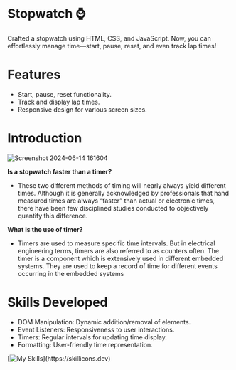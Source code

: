# Stopwatch ⌚
Crafted a stopwatch using HTML, CSS, and JavaScript. Now, you can effortlessly manage time—start, pause, reset, and even track lap times!
# Features
+ Start, pause, reset functionality.
+ Track and display lap times.
+ Responsive design for various screen sizes.
# Introduction

![Screenshot 2024-06-14 161604](https://github.com/uttambodara/PRODIGY_WD_02/assets/129719033/7b2730da-e992-467a-bf51-514333d9e6b6)


**Is a stopwatch faster than a timer?**
+ These two different methods of timing will nearly always yield different times. Although it is generally acknowledged by professionals that hand measured times are always “faster” than actual or electronic times, there have been few disciplined studies conducted to objectively quantify this difference.

**What is the use of timer?**
+ Timers are used to measure specific time intervals. But in electrical engineering terms, timers are also referred to as counters often. The timer is a component which is extensively used in different embedded systems. They are used to keep a record of time for different events occurring in the embedded systems

# Skills Developed

+ DOM Manipulation: Dynamic addition/removal of elements.
+ Event Listeners: Responsiveness to user interactions.
+ Timers: Regular intervals for updating time display.
+ Formatting: User-friendly time representation.

[![My Skills](https://skillicons.dev/icons?i=js,html,css,)](https://skillicons.dev) 
